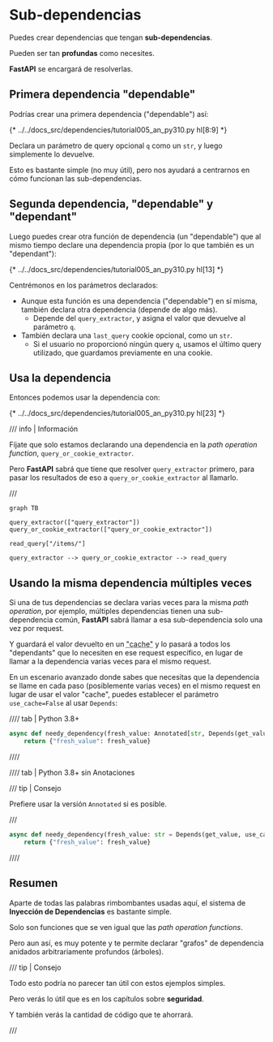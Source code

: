 # Sub-dependencias

Puedes crear dependencias que tengan **sub-dependencias**.

Pueden ser tan **profundas** como necesites.

**FastAPI** se encargará de resolverlas.

## Primera dependencia "dependable"

Podrías crear una primera dependencia ("dependable") así:

{* ../../docs_src/dependencies/tutorial005_an_py310.py hl[8:9] *}

Declara un parámetro de query opcional `q` como un `str`, y luego simplemente lo devuelve.

Esto es bastante simple (no muy útil), pero nos ayudará a centrarnos en cómo funcionan las sub-dependencias.

## Segunda dependencia, "dependable" y "dependant"

Luego puedes crear otra función de dependencia (un "dependable") que al mismo tiempo declare una dependencia propia (por lo que también es un "dependant"):

{* ../../docs_src/dependencies/tutorial005_an_py310.py hl[13] *}

Centrémonos en los parámetros declarados:

* Aunque esta función es una dependencia ("dependable") en sí misma, también declara otra dependencia (depende de algo más).
    * Depende del `query_extractor`, y asigna el valor que devuelve al parámetro `q`.
* También declara una `last_query` cookie opcional, como un `str`.
    * Si el usuario no proporcionó ningún query `q`, usamos el último query utilizado, que guardamos previamente en una cookie.

## Usa la dependencia

Entonces podemos usar la dependencia con:

{* ../../docs_src/dependencies/tutorial005_an_py310.py hl[23] *}

/// info | Información

Fíjate que solo estamos declarando una dependencia en la *path operation function*, `query_or_cookie_extractor`.

Pero **FastAPI** sabrá que tiene que resolver `query_extractor` primero, para pasar los resultados de eso a `query_or_cookie_extractor` al llamarlo.

///

```mermaid
graph TB

query_extractor(["query_extractor"])
query_or_cookie_extractor(["query_or_cookie_extractor"])

read_query["/items/"]

query_extractor --> query_or_cookie_extractor --> read_query
```

## Usando la misma dependencia múltiples veces

Si una de tus dependencias se declara varias veces para la misma *path operation*, por ejemplo, múltiples dependencias tienen una sub-dependencia común, **FastAPI** sabrá llamar a esa sub-dependencia solo una vez por request.

Y guardará el valor devuelto en un <abbr title="Una utilidad/sistema para almacenar valores calculados/generados, para reutilizarlos en lugar de calcularlos nuevamente.">"cache"</abbr> y lo pasará a todos los "dependants" que lo necesiten en ese request específico, en lugar de llamar a la dependencia varias veces para el mismo request.

En un escenario avanzado donde sabes que necesitas que la dependencia se llame en cada paso (posiblemente varias veces) en el mismo request en lugar de usar el valor "cache", puedes establecer el parámetro `use_cache=False` al usar `Depends`:

//// tab | Python 3.8+

```Python hl_lines="1"
async def needy_dependency(fresh_value: Annotated[str, Depends(get_value, use_cache=False)]):
    return {"fresh_value": fresh_value}
```

////

//// tab | Python 3.8+ sin Anotaciones

/// tip | Consejo

Prefiere usar la versión `Annotated` si es posible.

///

```Python hl_lines="1"
async def needy_dependency(fresh_value: str = Depends(get_value, use_cache=False)):
    return {"fresh_value": fresh_value}
```

////

## Resumen

Aparte de todas las palabras rimbombantes usadas aquí, el sistema de **Inyección de Dependencias** es bastante simple.

Solo son funciones que se ven igual que las *path operation functions*.

Pero aun así, es muy potente y te permite declarar "grafos" de dependencia anidados arbitrariamente profundos (árboles).

/// tip | Consejo

Todo esto podría no parecer tan útil con estos ejemplos simples.

Pero verás lo útil que es en los capítulos sobre **seguridad**.

Y también verás la cantidad de código que te ahorrará.

///
